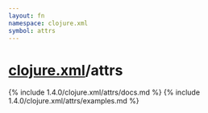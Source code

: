 ```yaml
---
layout: fn
namespace: clojure.xml
symbol: attrs
---
```


# [clojure.xml](../)/attrs

{% include 1.4.0/clojure.xml/attrs/docs.md %}
{% include 1.4.0/clojure.xml/attrs/examples.md %}

